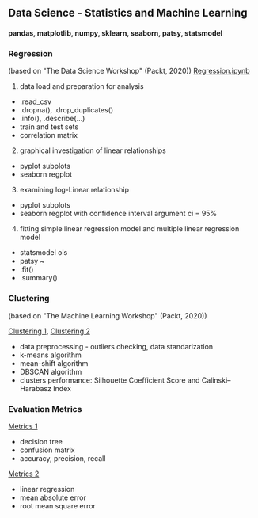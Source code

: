 ## Data Science - Statistics and Machine Learning
#### pandas, matplotlib, numpy, sklearn, seaborn, patsy, statsmodel

### Regression 
(based on "The Data Science Workshop" (Packt, 2020))
[Regression.ipynb](https://github.com/psrozek/data-science/blob/main/Regression.ipynb)

1. data load and preparation for analysis
  * .read_csv
  * .dropna(), .drop_duplicates()
  * .info(), .describe(...)
  * train and test sets
  * correlation matrix

2. graphical investigation of linear relationships
  * pyplot subplots
  * seaborn regplot

3. examining log-Linear relationship
  * pyplot subplots
  * seaborn regplot with confidence interval argument ci = 95%

4. fitting simple linear regression model and multiple linear regression model
  * statsmodel ols
  * patsy ~
  * .fit()
  * .summary()

### Clustering 
(based on "The Machine Learning Workshop" (Packt, 2020))

[Clustering 1](https://github.com/psrozek/data-science/blob/main/clustering1.ipynb), [Clustering 2](https://github.com/psrozek/data-science/blob/main/clustering2.ipynb)
  * data preprocessing - outliers checking, data standarization
  * k-means algorithm
  * mean-shift algorithm
  * DBSCAN algorithm
  * clusters performance: Silhouette Coefficient Score and Calinski–Harabasz Index

### Evaluation Metrics

[Metrics 1](https://github.com/psrozek/data-science/blob/main/metrics_1.ipynb) 
  * decision tree
  * confusion matrix
  * accuracy, precision, recall

[Metrics 2](https://github.com/psrozek/data-science/blob/main/metrics_2.ipynb)
  * linear regression
  * mean absolute error
  * root mean square error

